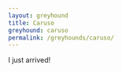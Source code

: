 ```yaml
---
layout: greyhound
title: Caruso
greyhound: caruso
permalink: /greyhounds/caruso/
---
```


I just arrived!

<div class="col-md-6">
<div class="fb-post" data-href="https://www.facebook.com/greyhoundpetscentraltexas/posts/10155843600258572:0" data-width="auto" data-show-text="true"></div>
</div>
